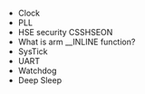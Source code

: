 - Clock
- PLL
- HSE security CSSHSEON
- What is arm __INLINE function?
- SysTick
- UART
- Watchdog
- Deep Sleep
